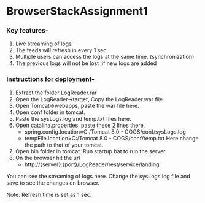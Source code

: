 # BrowserStackAssignment1


### Key features- 
1. Live streaming of logs
2. The feeds will refresh in every 1 sec.
3. Multiple users can access the logs at the same time. (synchronization)
4. The previous logs will not be lost ,if new logs are added

### Instructions for deployment-
1. Extract the folder LogReader.rar
2. Open the LogReader->target, Copy the LogReader.war file.
3. Open Tomcat->webapps, paste the war file here.
4. Open conf folder in tomcat.
5. Paste the sysLogs.log and temp.txt files here.
6. Open catalina.properties, paste these 2 lines there,
    - spring.config.location=C:/Tomcat 8.0 - COGS/conf/sysLogs.log
    - tempFile.location=C:/Tomcat 8.0 - COGS/conf/temp.txt
      Here change the path to that of your tomcat.
7. Open bin folder in tomcat. Run startup.bat to run the server.
8. On the browser hit the url
    - http://{server}:{port}/LogReader/rest/service/landing

You can see the streaming of logs here.
Change the sysLogs.log file and save to see the changes on browser.

Note: Refresh time is set as 1 sec.
